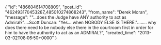  {
   "id": "486604614708809",
   "post_id": "462493170453287_485010274868243",
   "from_name": "Derek Moran",
   "message": "\"...does the Judge have ANY authority to act as Admiral?\"....Scott Duncan: \"Yes... when NOBODY ELSE IS THERE.\"........ why does there need to be nobody else there in the courtroom first in order for him to have the authority to act as an ADMIRAL?",
   "created_time": "2013-03-02T08:06:50+0000"
 }
